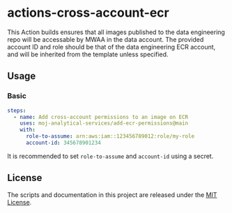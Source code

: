 # actions-cross-account-ecr

This Action builds ensures that all images published to 
the data engineering repo will be accessable by MWAA in the data account.
The provided account ID and role should be that of the data engineering ECR 
account, and will be inherited from the template unless specified.

## Usage

### Basic

```yaml
steps:
  - name: Add cross-account permissions to an image on ECR
    uses: moj-analytical-services/add-ecr-permissions@main
    with:
      role-to-assume: arn:aws:iam::123456789012:role/my-role
      account-id: 345678901234
```

It is recommended to set `role-to-assume` and `account-id` using a secret.

## License

The scripts and documentation in this project are released under the
[MIT License](./LICENSE).

